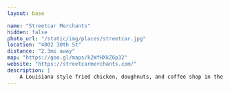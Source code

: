```yaml
---
layout: base

name: "Streetcar Merchants"
hidden: false
photo_url: "/static/img/places/streetcar.jpg"
location: "4002 30th St"
distance: "2.3mi away"
map: "https://goo.gl/maps/k2WfHXkZ6p32"
website: "https://streetcarmerchants.com/"
description: |
    A Louisiana style fried chicken, doughnuts, and coffee shop in the trendy North Park neighborhood.
---
```

